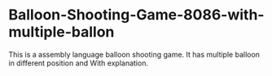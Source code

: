 # Balloon-Shooting-Game-8086-with-multiple-ballon
This is a assembly language balloon shooting  game. It has multiple balloon in different position and With explanation.
